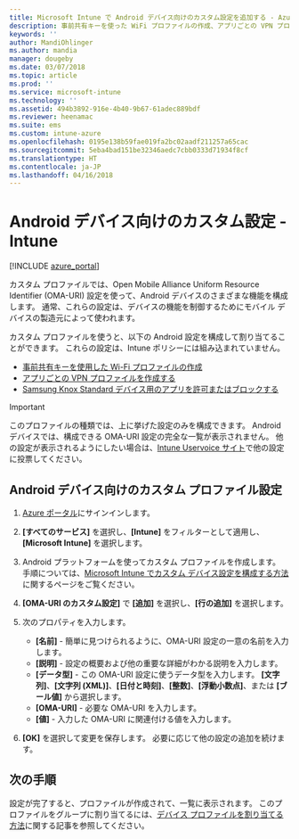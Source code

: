 ```yaml
---
title: Microsoft Intune で Android デバイス向けのカスタム設定を追加する - Azure | Microsoft Docs
description: 事前共有キーを使った WiFi プロファイルの作成、アプリごとの VPN プロファイルの作成、Samsung Knox Standard デバイスのアプリの許可/拒否などを Microsoft Intune で行うには、Android デバイス用のカスタム プロファイルを追加または作成します
keywords: ''
author: MandiOhlinger
ms.author: mandia
manager: dougeby
ms.date: 03/07/2018
ms.topic: article
ms.prod: ''
ms.service: microsoft-intune
ms.technology: ''
ms.assetid: 494b3892-916e-4b40-9b67-61adec889bdf
ms.reviewer: heenamac
ms.suite: ems
ms.custom: intune-azure
ms.openlocfilehash: 0195e138b59fae019fa2bc02aadf211257a65cac
ms.sourcegitcommit: 5eba4bad151be32346aedc7cbb0333d71934f8cf
ms.translationtype: HT
ms.contentlocale: ja-JP
ms.lasthandoff: 04/16/2018
---
```

# <a name="custom-settings-for-android-devices---intune"></a>Android デバイス向けのカスタム設定 - Intune

[!INCLUDE [azure_portal](./includes/azure_portal.md)]

カスタム プロファイルでは、Open Mobile Alliance Uniform Resource Identifier (OMA-URI) 設定を使って、Android デバイスのさまざまな機能を構成します。 通常、これらの設定は、デバイスの機能を制御するためにモバイル デバイスの製造元によって使われます。

カスタム プロファイルを使うと、以下の Android 設定を構成して割り当てることができます。 これらの設定は、Intune ポリシーには組み込まれていません。

- [事前共有キーを使用した Wi-Fi プロファイルの作成](/intune/wi-fi-profile-shared-key)
- [アプリごとの VPN プロファイルを作成する](/intune/android-pulse-secure-per-app-vpn)
- [Samsung Knox Standard デバイス用のアプリを許可またはブロックする](/intune/samsung-knox-apps-allow-block)

>[!IMPORTANT]
> このプロファイルの種類では、上に挙げた設定のみを構成できます。 Android デバイスでは、構成できる OMA-URI 設定の完全な一覧が表示されません。 他の設定が表示されるようにしたい場合は、[Intune Uservoice サイト](https://microsoftintune.uservoice.com/forums/291681-ideas)で他の設定に投票してください。

## <a name="custom-profile-settings-for-android-devices"></a>Android デバイス向けのカスタム プロファイル設定

1. [Azure ポータル](https://portal.azure.com)にサインインします。 
2. **[すべてのサービス]** を選択し、**[Intune]** をフィルターとして適用し、**[Microsoft Intune]** を選択します。
3. Android プラットフォームを使ってカスタム プロファイルを作成します。 手順については、[Microsoft Intune でカスタム デバイス設定を構成する方法](custom-settings-configure.md)に関するページをご覧ください。
4. **[OMA-URI のカスタム設定]** で **[追加]** を選択し、**[行の追加]** を選択します。
5. 次のプロパティを入力します。

   - **[名前]** - 簡単に見つけられるように、OMA-URI 設定の一意の名前を入力します。
   - **[説明]** - 設定の概要および他の重要な詳細がわかる説明を入力します。
   - **[データ型]** - この OMA-URI 設定に使うデータ型を入力します。 **[文字列]**、**[文字列 (XML)]**、**[日付と時刻]**、**[整数]**、**[浮動小数点]**、または **[ブール値]** から選択します。
   - **[OMA-URI]** - 必要な OMA-URI を入力します。
   - **[値]** - 入力した OMA-URI に関連付ける値を入力します。

6. **[OK]** を選択して変更を保存します。 必要に応じて他の設定の追加を続けます。

## <a name="next-steps"></a>次の手順

設定が完了すると、プロファイルが作成されて、一覧に表示されます。 このプロファイルをグループに割り当てるには、[デバイス プロファイルを割り当てる方法](device-profile-assign.md)に関する記事を参照してください。
